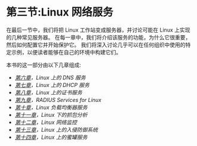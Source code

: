 # 第三节:Linux 网络服务

在最后一节中，我们将把 Linux 工作站变成服务器，并讨论可能在 Linux 上实现的几种常见服务器。 在每一章中，我们将介绍该服务的功能，为什么它很重要，然后如何配置它并开始保护它。 我们将深入讨论几乎可以在任何组织中使用的特定示例，以便读者能够在自己的环境中构建它们。

本书的这一部分由以下几章组成:

*   [*第六章*](06.html#_idTextAnchor100)*，Linux 上的 DNS 服务*
*   [*第七章*](07.html#_idTextAnchor118)*，Linux 上的 DHCP 服务*
*   [*第八章*](08.html#_idTextAnchor133)*，Linux 上的证书服务*
*   [*第九章*](09.html#_idTextAnchor153)*，RADIUS Services for Linux*
*   [*第十章*](10.html#_idTextAnchor170)*，Linux 负载均衡器服务*
*   [*第十一章*](11.html#_idTextAnchor192)*，Linux 下的抓包分析*
*   [*第十二章*](12.html#_idTextAnchor216)*，Linux 网络监控*
*   [*第十三章*](13.html#_idTextAnchor236)*，Linux 上的入侵防御系统*
*   [*第十四章*](14.html#_idTextAnchor252)*，Linux 上的蜜罐服务*